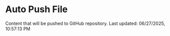 # Auto Push File

Content that will be pushed to GitHub repository.
Last updated: 06/27/2025, 10:57:13 PM
